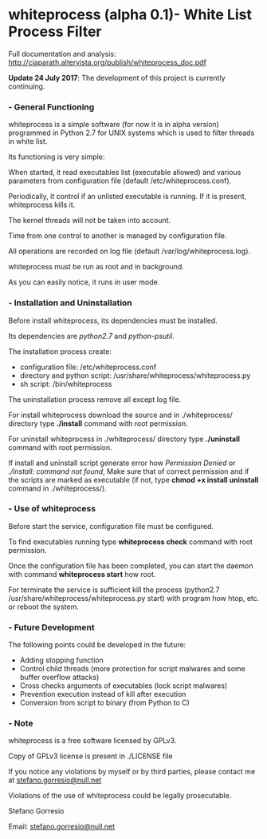 # whiteprocess (alpha 0.1)- White List Process Filter


Full documentation and analysis:   http://ciaparath.altervista.org/publish/whiteprocess_doc.pdf


**Update 24 July 2017**: The development of this project is currently continuing.


### - General Functioning

whiteprocess is a simple software (for now it is in alpha version) programmed in Python 2.7 for UNIX systems which is used to filter threads in white list.


Its functioning is very simple:

When started, it read executables list (executable allowed) and various parameters from configuration file (default /etc/whiteprocess.conf).

Periodically, it control if an unlisted executable is running. If it is present, whiteprocess kills it.

The kernel threads will not be taken into account.

Time from one control to another is managed by configuration file.

All operations are recorded on log file (default /var/log/whiteprocess.log).

whiteprocess must be run as root and in background.

As you can easily notice, it runs in user mode.




### - Installation and Uninstallation

Before install whiteprocess, its dependencies must be installed.

Its dependencies are *python2.7* and *python-psutil*.

The installation process create:
 - configuration file: /etc/whiteprocess.conf
 - directory and python script: /usr/share/whiteprocess/whiteprocess.py
 - sh script: /bin/whiteprocess

The uninstallation process remove all except log file.


For install whiteprocess download the source and in ./whiteprocess/ directory type **./install** command with root permission.

For uninstall whiteprocess in ./whiteprocess/ directory type **./uninstall** command with root permission.

If install and uninstall script generate error how *Permission Denied* or *./install: command not found*, Make sure that of correct permission and if the scripts are marked as executable (if not, type **chmod +x install uninstall** command in ./whiteprocess/).



### - Use of whiteprocess

Before start the service, configuration file must be configured.

To find executables running type **whiteprocess check** command with root permission.

Once the configuration file has been completed, you can start the daemon
with command **whiteprocess start** how root.

For terminate the service is sufficient kill the process (python2.7 /usr/share/whiteprocess/whiteprocess.py start) with program how htop, etc. or reboot the system.

### - Future Development
The following points could be developed in the future:
- Adding stopping function
- Control child threads (more protection for script malwares and some buffer overflow attacks)
- Cross checks arguments of executables (lock script malwares)
- Prevention execution instead of kill after execution
- Conversion from script to binary (from Python to C)

### - Note

whiteprocess is a free software licensed by GPLv3.

Copy of GPLv3 license is present in ./LICENSE file


If you notice any violations by myself or by third parties, please contact me at stefano.gorresio@null.net

Violations of the use of whiteprocess could be legally prosecutable.



Stefano Gorresio

Email: stefano.gorresio@null.net
